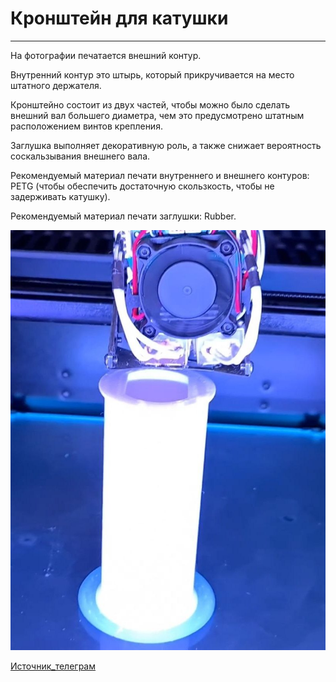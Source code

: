 # Кронштейн для катушки
---

На фотографии печатается внешний контур.

Внутренний контур это штырь, который прикручивается на место штатного держателя.

Кронштейно состоит из двух частей, чтобы можно было сделать внешний вал большего диаметра, чем это предусмотрено штатным расположением винтов крепления. 

Заглушка выполняет декоративную роль, а также снижает вероятность соскальзывания внешнего вала.

Рекомендуемый материал печати внутреннего и внешнего контуров: PETG (чтобы обеспечить достаточную скользкость, чтобы не задерживать катушку).

Рекомендуемый материал печати заглушки: Rubber.

![Кронштейн_для катушки_3](./img/Кронштейн_для_катушки_3.jpg)

[Источник_телеграм](https://t.me/Picaso3dUnofficial/197248)
